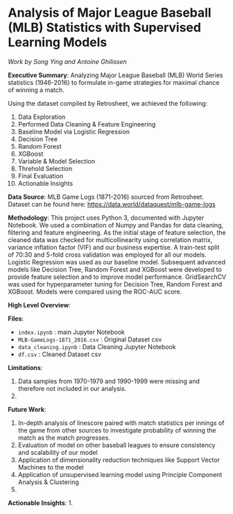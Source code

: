# Analysis of Major League Baseball (MLB) Statistics with Supervised Learning Models

_Work by Song Ying and Antoine Ghilissen_

__Executive Summary__: Analyzing Major League Baseball (MLB) World Series statistics (1946-2016) to formulate in-game strategies for maximal chance of winning a match.

Using the dataset compiled by Retrosheet, we achieved the following:
1. Data Exploration
2. Performed Data Cleaning & Feature Engineering
2. Baseline Model via Logistic Regression 
3. Decision Tree
4. Random Forest
5. XGBoost
6. Variable & Model Selection
7. Threhold Selection
8. Final Evaluation
9. Actionable Insights

__Data Source__: MLB Game Logs (1871-2016) sourced from Retrosheet. Dataset can be found here: https://data.world/dataquest/mlb-game-logs

__Methodology__: This project uses Python 3, documented with Jupyter Notebook. We used a combination of Numpy and Pandas for data cleaning, filtering and feature engineering. As the initial stage of feature selection, the cleaned data was checked for multicollinearity using correlation matrix, variance inflation factor (VIF) and our business expertise. A train-test split of 70:30 and 5-fold cross validation was employed for all our models. Logistic Regression was used as our baseline model. Subsequent advanced models like Decision Tree, Random Forest and XGBoost were developed to provide feature selection and to improve model performance. GridSearchCV was used for hyperparameter tuning for Decision Tree, Random Forest and XGBoost. Models were compared using the ROC-AUC score. 

__High Level Overview__:

__Files__:
- <code>index.ipynb</code> : main Jupyter Notebook
- <code>MLB-GameLogs-1871_2016.csv</code> : Original Dataset csv
- <code>data_cleaning.ipynb</code> : Data Cleaning Jupyter Notebook
- <code>df.csv</code> : Cleaned Dataset csv

__Limitations__:
1. Data samples from 1970-1979 and 1990-1999 were missing and therefore not included in our analysis.
2. 

__Future Work__:
1. In-depth analysis of linescore paired with match statistics per innings of the game from other sources to investigate probability of winning the match as the match progresses.
2. Evaluation of model on other baseball leagues to ensure consistency and scalability of our model
3. Application of dimensionality reduction techniques like Support Vector Machines to the model
4. Application of unsupervised learning model using Principle Component Analysis & Clustering
5. 

__Actionable Insights__:
1. 
